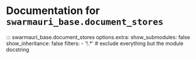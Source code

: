# Documentation for `swarmauri_base.document_stores`

::: swarmauri_base.document_stores
    options.extra:
      show_submodules: false
      show_inheritance: false
      filters:
        - '!.*'  # exclude everything but the module docstring

